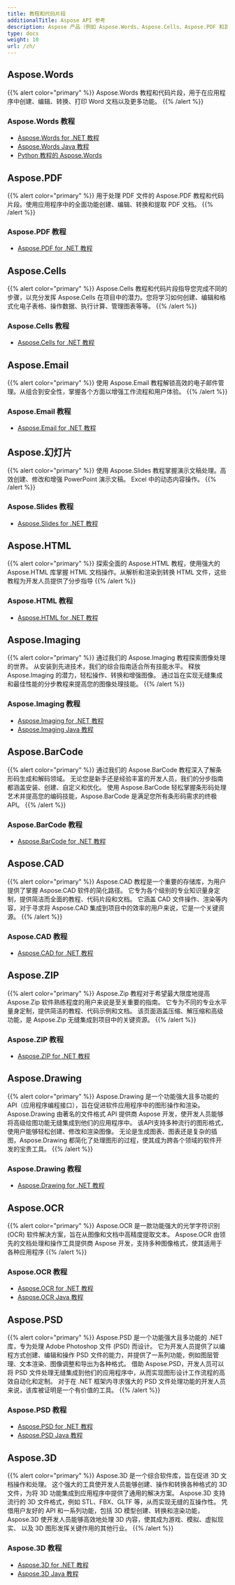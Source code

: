 ```yaml
---
title: 教程和代码片段
additionalTitle: Aspose API 参考
description: Aspose 产品（例如 Aspose.Words、Aspose.Cells、Aspose.PDF 和其他产品）的教程和代码片段。它包括 Aspose 产品使用的基本和高级教程。
type: docs
weight: 10
url: /zh/
---
```


## Aspose.Words
{{% alert color="primary" %}}
Aspose.Words 教程和代码片段，用于在应用程序中创建、编辑、转换、打印 Word 文档以及更多功能。 
{{% /alert %}}

### Aspose.Words 教程
- [Aspose.Words for .NET 教程](../words/zh/net/)
- [Aspose.Words Java 教程](../words/zh/java/)
- [Python 教程的 Aspose.Words](../words/zh/python-net/)

## Aspose.PDF
{{% alert color="primary" %}}
用于处理 PDF 文件的 Aspose.PDF 教程和代码片段。使用应用程序中的全面功能创建、编辑、转换和提取 PDF 文档。
{{% /alert %}}

### Aspose.PDF 教程
- [Aspose.PDF for .NET 教程](../pdf/zh/net/)

## Aspose.Cells
{{% alert color="primary" %}}
Aspose.Cells 教程和代码片段指导您完成不同的步骤，以充分发挥 Aspose.Cells 在项目中的潜力。您将学习如何创建、编辑和格式化电子表格、操作数据、执行计算、管理图表等等。
{{% /alert %}}

### Aspose.Cells 教程
- [Aspose.Cells for .NET 教程](../cells/zh/net/)

## Aspose.Email
{{% alert color="primary" %}}
使用 Aspose.Email 教程解锁高效的电子邮件管理。从组合到安全性，掌握各个方面以增强工作流程和用户体验。
{{% /alert %}}

### Aspose.Email 教程
- [Aspose.Email for .NET 教程](../email/zh/net/)

## Aspose.幻灯片
{{% alert color="primary" %}}
使用 Aspose.Slides 教程掌握演示文稿处理。高效创建、修改和增强 PowerPoint 演示文稿。 Excel 中的动态内容操作。
{{% /alert %}}

### Aspose.Slides 教程
- [Aspose.Slides for .NET 教程](../slides/zh/net/)

## Aspose.HTML
{{% alert color="primary" %}}
探索全面的 Aspose.HTML 教程，使用强大的 Aspose.HTML 库掌握 HTML 文档操作。从解析和渲染到转换 HTML 文件，这些教程为开发人员提供了分步指导
{{% /alert %}}

### Aspose.HTML 教程
- [Aspose.HTML for .NET 教程](../html/zh/net/)


## Aspose.Imaging
{{% alert color="primary" %}}
通过我们的 Aspose.Imaging 教程探索图像处理的世界。 从安装到先进技术，我们的综合指南适合所有技能水平。 释放 Aspose.Imaging 的潜力，轻松操作、转换和增强图像。 通过旨在实现无缝集成和最佳性能的分步教程来提高您的图像处理技能。
{{% /alert %}}

### Aspose.Imaging 教程
- [Aspose.Imaging for .NET 教程](../imaging/zh/net/)
- [Aspose.Imaging Java 教程](../imaging/zh/java/)


## Aspose.BarCode
{{% alert color="primary" %}}
通过我们的 Aspose.BarCode 教程深入了解条形码生成和解码领域。 无论您是新手还是经验丰富的开发人员，我们的分步指南都涵盖安装、创建、自定义和优化。 使用 Aspose.BarCode 轻松掌握条形码处理艺术并提高您的编码技能，Aspose.BarCode 是满足您所有条形码需求的终极 API。
{{% /alert %}}

### Aspose.BarCode 教程
- [Aspose.BarCode for .NET 教程](../barcode/zh/net/)


## Aspose.CAD
{{% alert color="primary" %}}
Aspose.CAD 教程是一个重要的存储库，为用户提供了掌握 Aspose.CAD 软件的简化路径。 它专为各个级别的专业知识量身定制，提供简洁而全面的教程、代码片段和文档。 它涵盖 CAD 文件操作、渲染等内容，对于寻求将 Aspose.CAD 集成到项目中的效率的用户来说，它是一个关键资源。
{{% /alert %}}

### Aspose.CAD 教程
- [Aspose.CAD for .NET 教程](../cad/zh/net/)

## Aspose.ZIP
{{% alert color="primary" %}}
Aspose.Zip 教程对于希望最大限度地提高 Aspose.Zip 软件熟练程度的用户来说是至关重要的指南。 它专为不同的专业水平量身定制，提供简洁的教程、代码示例和文档。 该页面涵盖压缩、解压缩和高级功能，是 Aspose.Zip 无缝集成到项目中的关键资源。
{{% /alert %}}

### Aspose.ZIP 教程
- [Aspose.ZIP for .NET 教程](../zip/zh/net/)


## Aspose.Drawing
{{% alert color="primary" %}}
Aspose.Drawing 是一个功能强大且多功能的 API（应用程序编程接口），旨在促进软件应用程序中的图形操作和渲染。 Aspose.Drawing 由著名的文件格式 API 提供商 Aspose 开发，使开发人员能够将高级绘图功能无缝集成到他们的应用程序中。 该API支持多种流行的图形格式，使用户能够轻松创建、修改和渲染图像。 无论是生成图表、图表还是复杂的插图，Aspose.Drawing 都简化了处理图形的过程，使其成为跨各个领域的软件开发的宝贵工具。
{{% /alert %}}

### Aspose.Drawing 教程
- [Aspose.Drawing for .NET 教程](../drawing/zh/net/)

## Aspose.OCR
{{% alert color="primary" %}}
Aspose.OCR 是一款功能强大的光学字符识别 (OCR) 软件解决方案，旨在从图像和文档中高精度提取文本。 Aspose.OCR 由领先的文档处理和操作工具提供商 Aspose 开发，支持多种图像格式，使其适用于各种应用程序
{{% /alert %}}

### Aspose.OCR 教程
- [Aspose.OCR for .NET 教程](../ocr/zh/net/)
- [Aspose.OCR Java 教程](../ocr/zh/java/)

## Aspose.PSD
{{% alert color="primary" %}}
Aspose.PSD 是一个功能强大且多功能的 .NET 库，专为处理 Adobe Photoshop 文件 (PSD) 而设计。 它为开发人员提供了以编程方式创建、编辑和操作 PSD 文件的能力，并提供了一系列功能，例如图层管理、文本渲染、图像调整和导出为各种格式。 借助 Aspose.PSD，开发人员可以将 PSD 文件处理无缝集成到他们的应用程序中，从而实现图形设计工作流程的高效自动化和定制。 对于在 .NET 框架内寻求强大的 PSD 文件处理功能的开发人员来说，该库被证明是一个有价值的工具。
{{% /alert %}}

### Aspose.PSD 教程
- [Aspose.PSD for .NET 教程](../psd/zh/net/)
- [Aspose.PSD Java 教程](../psd/zh/java/)

## Aspose.3D
{{% alert color="primary" %}}
Aspose.3D 是一个综合软件库，旨在促进 3D 文档操作和处理。 这个强大的工具使开发人员能够创建、操作和转换各种格式的 3D 文件，为将 3D 功能集成到应用程序中提供了通用的解决方案。 Aspose.3D 支持流行的 3D 文件格式，例如 STL、FBX、GLTF 等，从而实现无缝的互操作性。 凭借用户友好的 API 和一系列功能，包括 3D 模型创建、转换和渲染功能，Aspose.3D 使开发人员能够高效地处理 3D 内容，使其成为游戏、模拟、虚拟现实、 以及 3D 图形发挥关键作用的其他行业。
{{% /alert %}}

### Aspose.3D 教程
- [Aspose.3D for .NET 教程](../3d/zh/net/)
- [Aspose.3D Java 教程](../3d/zh/java/)
